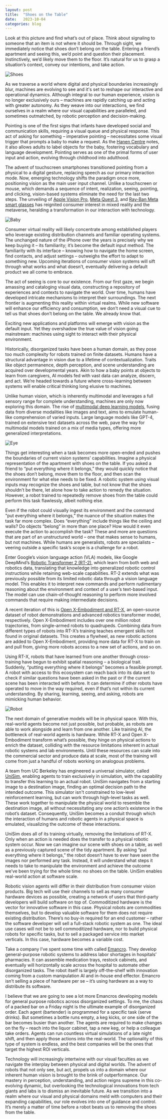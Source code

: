 ```yaml
---
layout: post
title:  "Shoes on the Table"
date:   2023-10-04
categories: blog
---
```

Look at this picture and find what’s out of place. Think about signaling to someone that an item is not where it should be. Through sight, we immediately notice that shoes don’t belong on the table. Entering a friend’s apartment and seeing this, we’d point and question their placement. Instinctively, we’d likely move them to the floor. It’s natural for us to grasp a situation’s context, convey our intentions, and take action.

![Shoes](/images/shoes.png)

As we traverse a world where digital and physical boundaries increasingly blur, machines are evolving to see and it's set to reshape our interactive and operational dynamics. Although integral to our human experience, vision is no longer exclusively ours – machines are rapidly catching up and acting with greater autonomy. As they weave into our interactions, we find ourselves in a realm where our visual capabilities are paralleled, and sometimes outmatched, by robotic perception and decision-making.

Pointing is one of the first signs that infants have developed social and communication skills, requiring a visual queue and physical response. This act of asking for something – imperative pointing – necessitates some visual trigger that prompts a baby to make a request. As the <a href = "https://www.hanen.org/Helpful-Info/Articles/What%E2%80%99s-the-Point-of-Pointing-.aspx">Hanen Centre</a> notes, it also allows adults to label objects for the baby, fostering vocabulary and language development. Pointing serves as one of the primal forms of user input and action, evolving through childhood into adulthood.

The advent of touchscreen smartphones transitioned pointing from a physical to a digital gesture, replacing speech as our primary interaction mode. Now, emerging technology shifts the paradigm once more, positioning vision as the main user input channel. Unlike a touchscreen or mouse, which demands a sequence of intent, realization, seeing, pointing, and clicking, vision-based systems eliminate the need for the last two steps. The unveiling of <a href = "https://www.apple.com/apple-vision-pro/?afid=p238%7CsTHXpRf18-dc_mtid_%5Btracker_id%5D_pcrid_664829837701_pgrid_150826790596_pexid__&cid=wwa-us-kwgo-VisionPro-slid---productid--Brand-Avalanche-announceBrand-">Apple Vision Pro</a>, <a href="https://www.meta.com/quest/quest-3/">Meta Quest 3</a>, and <a href="https://www.ray-ban.com/usa/discover-ray-ban-meta-smart-glasses/clp?cid=PM-SGA_000000-1.US-RayBanStories-RBM-EN-B-Core-Exact_RayBan_Facebook_Meta+ray+bans&s_kwcid=AL!16196!3!676212584575!e!!g!!meta%20ray%20bans!20590321399!152630542214&gad=1&gclid=CjwKCAjwyY6pBhA9EiwAMzmfwXmJNXTVJuhY75uNukG2NsEnMGcDcqkLmN0PhrGYUtZw5RguZFRfcxoCUH4QAvD_BwE&gclsrc=aw.ds">Ray-Ban Meta smart glasses</a> has reignited consumer interest in mixed reality and the metaverse, heralding a transformation in our interaction with technology.

![Baby](/images/baby.png)

Consumer virtual reality will likely concentrate among established players who leverage existing distribution channels and familiar operating systems. The unchanged nature of the iPhone over the years is precisely why we keep buying it – its familiarity; it’s become the default input method. The familiarity with its interface – knowing how to navigate the home screen, find contacts, and adjust settings – outweighs the effort to adapt to something new. Upcoming iterations of consumer vision systems will sift through what works and what doesn’t, eventually delivering a default product we all come to embrace.

The act of seeing is core to our existence. From our first gaze, we begin amassing and cataloging visual data, constructing a repository of experiences and contexts to navigate the world. Over time, humans have developed intricate mechanisms to interpret their surroundings. The next frontier is augmenting this reality within virtual realms. While new software will enhance our efficiency and consumption, we don’t need a visual cue to tell us that shoes don’t belong on the table. We already know that.

Exciting new applications and platforms will emerge with vision as the default input. Yet they overshadow the true value of vision going mainstream: machines using sight to interact with their physical environment.

Historically, disorganized tasks have been a human domain, as they pose too much complexity for robots trained on finite datasets. Humans have a structural advantage in vision due to a lifetime of contextualization. Traits like object permanence, depth perception, and scene understanding are acquired over developmental years. Akin to how a baby points at objects to learn from caregivers, AI models fed with vast data can analyze, discern, and act. We’re headed towards a future where cross-learning between systems will enable critical thinking long elusive to machines.

Unlike human vision, which is inherently multimodal and leverages a full sensory range for complete understanding, machines are only now exploring this domain. The rise of <a href = "https://blog.roboflow.com/multimodal-models/">multimodal deep learning models</a>, fusing data from diverse modalities like images and text, aims to emulate human-like comprehension of varied inputs. Large language models like GPT-4, trained on extensive text datasets across the web, pave the way for multimodal models trained on a mix of media types, offering more generalized interpretations.

![Eye](/images/eye.png)

Things get interesting when a task becomes more open-ended and pushes the boundaries of current vision systems’ capabilities. Imagine a physical representation of the apartment with shoes on the table. If you asked a friend to “put everything where it belongs,” they would quickly notice that the shoes don’t belong, move them to the floor, and then scan the environment for what else needs to be fixed. A robotic system using visual inputs may recognize the shoes and table, but not know that the shoes shouldn’t be there, let alone how to take action to remedy the situation. However, a robot trained to repeatedly remove shoes from the table could perform this task flawlessly, albeit nothing else.

Even if the robot could visually ingest its environment and the command “put everything where it belongs,” the nuance of the situation makes the task far more complex. Does “everything” include things like the ceiling and walls? Do objects “belong” in more than one place? How would it even execute the action to accomplish the task? These and more are questions that are part of an unstructured world – one that makes sense to humans, but not machines. While humans are generalists, robots are specialists – veering outside a specific task’s scope is a challenge for a robot.

Enter Google’s vision language action (VLA) models, like Google DeepMind’s <a href = "https://www.deepmind.com/blog/rt-2-new-model-translates-vision-and-language-into-action">Robotic Transformer 2 (RT-2)</a>, which learn from both web and robotics data, translating that knowledge into generalized robotic control instructions while retaining web-scale capabilities. RT-2 extends what was previously possible from its limited robotic data through a vision language model. This enables it to interpret new commands and perform rudimentary reasoning about the environment and context of a user’s text-based input. The model can use chain-of-thought reasoning to perform more involved commands that require making intermediate decisions.

A recent iteration of this is <a href = "https://www.deepmind.com/blog/scaling-up-learning-across-many-different-robot-types">Open X-Embodiment and RT-X</a>, an open-source dataset of robot demonstrations and advanced robotics transformer model, respectively. Open X-Embodiment includes over one million robot trajectories, from single-armed robots to quadrupeds. Combining data from different types of robots into RT-X’s training teaches emergent skills not found in original datasets. This creates a flywheel, as new robotic actions are added to Open X-Embodiment, providing more data for RT-X to train on and pull from, giving more robots access to a new set of actions, and so on.

Using RT-X, robots that have learned from one another through cross-training have begun to exhibit spatial reasoning – a biological trait. Suddenly, “putting everything where it belongs” becomes a feasible prompt. A robot with access to this ecosystem can reach back into its data set to check if similar questions have been asked in the past or if the current scene has been interacted with before. It can determine if other robots have operated to move in the way required, even if that’s not within its current understanding. By sharing, learning, seeing, and asking, robots are mimicking human behavior.

![Robot](/images/robot.png)

The next domain of generative models will be in physical space. With this, real-world agents become not just possible, but probable, as robots are able to work alongside and learn from one another. Like training AI, the bottleneck of real-world agents is hardware. While RT-X and Open X-Embodiment transform what’s possible, they hinge on physical actions to enrich the dataset, colliding with the resource limitations inherent in actual robotic systems and lab environments.  Until these resources can scale into the commercial sector and produce data at scale, most of the training will come from just a handful of robots working on analogous problems.

A team from UC Berkeley has engineered a universal simulator, called <a href = "https://universal-simulator.github.io/unisim/">UniSim</a>, enabling agents to train exclusively in simulation, with the capability to transfer this learning to an actual robot. UniSim navigates from a starting image to a destination image, finding an optimal decision path to the intended outcome. This simulator isn't constrained to low-level reinforcement learning, but can work through high-level tasks as well. These work together to manipulate the physical world to resemble the destination image, all without necessitating any one action’s existence in the robot’s dataset. Consequently, UniSim becomes a conduit through which the interaction of humans and robotic agents in a physical space is emulated, visualizing the outcome of these interactions.

UniSim does all of its training virtually, removing the limitations of RT-X. Only when an action is needed does the transfer to a physical robotic system occur. Now we can imagine our scene with shoes on a table, as well as a previously captured scene of the tidy apartment. By asking “put everything where it belongs,” the robot doesn’t have to ever have seen the images nor performed any task. Instead, it will understand what steps it needs to take to manipulate the environment and achieve the outcome we’ve been trying for the whole time: no shoes on the table. UniSim enables real-world action at software scale.

Robotic vision agents will differ in their distribution from consumer vision products. Big tech will use their channels to sell as many consumer hardware devices as possible, creating a network of users that third-party developers will build software on top of. Commoditized hardware is the vector for innovative software in this case. Physical robots are commodities themselves, but to develop valuable software for them does not require existing distribution. There’s no buy-in required for an end customer – rather the software developer will sell a full-stack robotic system as one. The ideal use cases will not be to sell commoditized hardware, nor to build physical robots for specific tasks, but to sell a packaged service into market verticals. In this case, hardware becomes a variable cost.

Take a company I’ve spent some time with called <a href ="https://www.emancro.ai/">Emancro</a>. They develop general-purpose robotic systems to address labor shortages in hospitals’ pharmacies. It can assemble medication trays, restock cabinets, and eventually will horizontally scale across the hospital to automate other disorganized tasks. The robot itself is largely off-the-shelf with innovation coming from a custom manipulation AI and in-house end effector. Emancro isn’t selling a piece of hardware per se – it’s using hardware as a way to distribute its software.

I believe that we are going to see a lot more Emancros developing models for general purpose robotics across disorganized settings. To me, the chaos of a packed bar on a Friday night is the ultimate example of disorganized order. Each agent (bartender) is programmed for a specific task (serve drinks). But sometimes a bottle runs empty, a keg kicks, or one side of the bar becomes busier than another. The agents are required to make changes on the fly – reach into the liquor cabinet, tap a new keg, or help a colleague take orders. Agents can run countless virtual simulations of a late night shift, and then apply those actions into the real-world. The optionality of this type of system is endless, and the best companies will be the ones that target the highest ROI verticals.

Technology will increasingly intertwine with our visual faculties as we navigate the interplay between physical and digital worlds. The advent of robots that not only see, but act, propels us into a domain where our inherent human vision is brought to the brink of outperformance. Our mastery in perception, understanding, and action reigns supreme in this co-evolving dynamic, but overlooking the technological innovations from tech giants and labs is to dismiss an inevitable future. As we transition into a realm where our visual and physical domains meld with computers and their expanding capabilities, our role evolves into one of guidance and control. It’s merely a matter of time before a robot beats us to removing the shoes from the table.